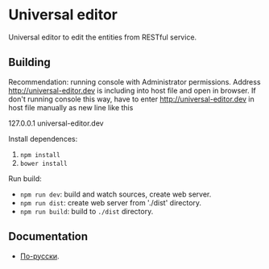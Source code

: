 # Universal editor

Universal editor to edit the entities from RESTful service.

## Building

Recommendation: running console with Administrator permissions. Address http://universal-editor.dev is including into host file and open in browser.
If don't running console this way, have to enter http://universal-editor.dev in host file manually as new line like this

127.0.0.1 universal-editor.dev


Install dependences:

1. `npm install`
1. `bower install`

Run build:

* `npm run dev`: build and watch sources, create web server. 
* `npm run dist`: create web server from './dist' directory.
* `npm run build`: build to `./dist` directory.

## Documentation

* [По-русски](docs/ru/README.md).
